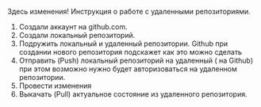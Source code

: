 Здесь изменения!
Инструкция о работе с удаленными репозиториями.
1.	Создали аккаунт на github.com.
2.	Создали локальный репозиторий.
3.	Подружить локальный и удаленный репозитории. Github при создании нового репозитория подскажет как это можно сделать 
4.	Отправить (Push) локальный репозиторий на удаленный ( на Github) при этом возможно нужно будет авторизоваться на удаленном репозитории.
5.	Провести изменения 
6.	Выкачать (Pull) актуальное состояние из удаленного репозитория.

